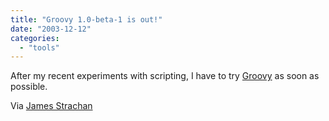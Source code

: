 ```yaml
---
title: "Groovy 1.0-beta-1 is out!"
date: "2003-12-12"
categories: 
  - "tools"
---
```


After my recent experiments with scripting, I have to try [Groovy](http://groovy.codehaus.org/) as soon as possible.

Via [James Strachan](http://radio.weblogs.com/0112098/)
